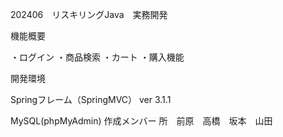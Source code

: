 202406　リスキリングJava　実務開発

機能概要

・ログイン
・商品検索
・カート
・購入機能

開発環境

Springフレーム（SpringMVC） ver 3.1.1

MySQL(phpMyAdmin)
作成メンバー
所　前原　高橋　坂本　山田
